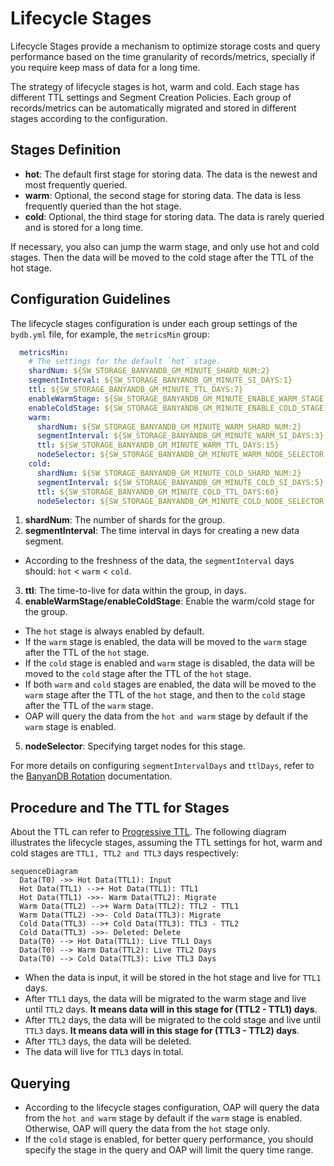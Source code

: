 # Lifecycle Stages

Lifecycle Stages provide a mechanism to optimize storage costs and query performance based on the time granularity of records/metrics,
specially if you require keep mass of data for a long time.

The strategy of lifecycle stages is hot, warm and cold. Each stage has different TTL settings and Segment Creation Policies.
Each group of records/metrics can be automatically migrated and stored in different stages according to the configuration.

## Stages Definition
- **hot**: The default first stage for storing data. The data is the newest and most frequently queried.
- **warm**: Optional, the second stage for storing data. The data is less frequently queried than the hot stage.
- **cold**: Optional, the third stage for storing data. The data is rarely queried and is stored for a long time.

If necessary, you also can jump the warm stage, and only use hot and cold stages. Then the data will be moved to the cold stage after the TTL of the hot stage.

## Configuration Guidelines
The lifecycle stages configuration is under each group settings of the `bydb.yml` file, for example, the `metricsMin` group:

```yaml
  metricsMin:
    # The settings for the default `hot` stage.
    shardNum: ${SW_STORAGE_BANYANDB_GM_MINUTE_SHARD_NUM:2}
    segmentInterval: ${SW_STORAGE_BANYANDB_GM_MINUTE_SI_DAYS:1}
    ttl: ${SW_STORAGE_BANYANDB_GM_MINUTE_TTL_DAYS:7}
    enableWarmStage: ${SW_STORAGE_BANYANDB_GM_MINUTE_ENABLE_WARM_STAGE:false}
    enableColdStage: ${SW_STORAGE_BANYANDB_GM_MINUTE_ENABLE_COLD_STAGE:false}
    warm:
      shardNum: ${SW_STORAGE_BANYANDB_GM_MINUTE_WARM_SHARD_NUM:2}
      segmentInterval: ${SW_STORAGE_BANYANDB_GM_MINUTE_WARM_SI_DAYS:3}
      ttl: ${SW_STORAGE_BANYANDB_GM_MINUTE_WARM_TTL_DAYS:15}
      nodeSelector: ${SW_STORAGE_BANYANDB_GM_MINUTE_WARM_NODE_SELECTOR:"type=warm"}
    cold:
      shardNum: ${SW_STORAGE_BANYANDB_GM_MINUTE_COLD_SHARD_NUM:2}
      segmentInterval: ${SW_STORAGE_BANYANDB_GM_MINUTE_COLD_SI_DAYS:5}
      ttl: ${SW_STORAGE_BANYANDB_GM_MINUTE_COLD_TTL_DAYS:60}
      nodeSelector: ${SW_STORAGE_BANYANDB_GM_MINUTE_COLD_NODE_SELECTOR:"type=cold"}
```

1. **shardNum**: The number of shards for the group.
2. **segmentInterval**: The time interval in days for creating a new data segment.
- According to the freshness of the data, the `segmentInterval` days should: `hot` < `warm` < `cold`.
3. **ttl**: The time-to-live for data within the group, in days.
4. **enableWarmStage/enableColdStage**: Enable the warm/cold stage for the group.
- The `hot` stage is always enabled by default.
- If the `warm` stage is enabled, the data will be moved to the `warm` stage after the TTL of the `hot` stage.
- If the `cold` stage is enabled and `warm` stage is disabled, the data will be moved to the `cold` stage after the TTL of the `hot` stage.
- If both `warm` and `cold` stages are enabled, the data will be moved to the `warm` stage after the TTL of the `hot` stage, and then to the `cold` stage after the TTL of the `warm` stage.
- OAP will query the data from the `hot and warm` stage by default if the `warm` stage is enabled.
5. **nodeSelector**: Specifying target nodes for this stage.

For more details on configuring `segmentIntervalDays` and `ttlDays`, refer to the [BanyanDB Rotation](https://skywalking.apache.org/docs/skywalking-banyandb/latest/concept/rotation/) documentation.

## Procedure and The TTL for Stages
About the TTL can refer to [Progressive TTL](ttl.md).
The following diagram illustrates the lifecycle stages, assuming the TTL settings for hot, warm and cold stages are `TTL1, TTL2 and TTL3` days respectively:

```mermaid
sequenceDiagram
  Data(T0) ->> Hot Data(TTL1): Input
  Hot Data(TTL1) -->+ Hot Data(TTL1): TTL1
  Hot Data(TTL1) ->>- Warm Data(TTL2): Migrate
  Warm Data(TTL2) -->+ Warm Data(TTL2): TTL2 - TTL1
  Warm Data(TTL2) ->>- Cold Data(TTL3): Migrate
  Cold Data(TTL3) -->+ Cold Data(TTL3): TTL3 - TTL2
  Cold Data(TTL3) ->>- Deleted: Delete
  Data(T0) --> Hot Data(TTL1): Live TTL1 Days
  Data(T0) --> Warm Data(TTL2): Live TTL2 Days
  Data(T0) --> Cold Data(TTL3): Live TTL3 Days
```

- When the data is input, it will be stored in the hot stage and live for `TTL1` days.
- After `TTL1` days, the data will be migrated to the warm stage and live until `TTL2` days. **It means data will in this stage for (TTL2 - TTL1) days**.
- After `TTL2` days, the data will be migrated to the cold stage and live until `TTL3` days. **It means data will in this stage for (TTL3 - TTL2) days**.
- After `TTL3` days, the data will be deleted.
- The data will live for `TTL3` days in total.

## Querying
- According to the lifecycle stages configuration, OAP will query the data from the `hot and warm` stage by default if the `warm` stage is enabled.
Otherwise, OAP will query the data from the `hot` stage only.
- If the `cold` stage is enabled, for better query performance, you should specify the stage in the query and OAP will limit the query time range.


